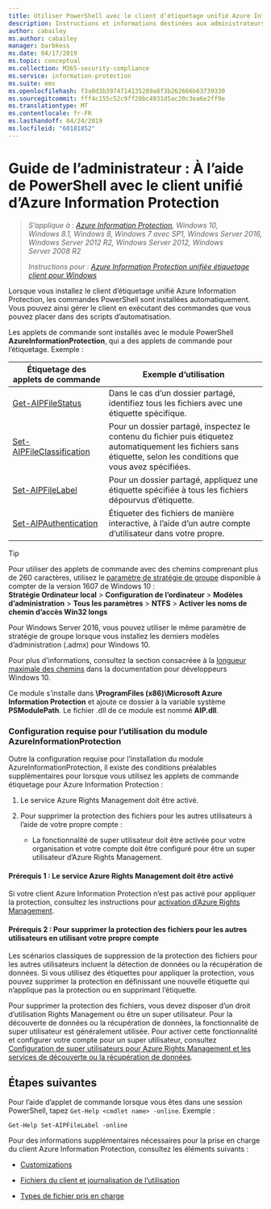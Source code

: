 ```yaml
---
title: Utiliser PowerShell avec le client d’étiquetage unifié Azure Information Protection
description: Instructions et informations destinées aux administrateurs de gérer le client d’étiquetage unifié Azure Information Protection à l’aide de PowerShell.
author: cabailey
ms.author: cabailey
manager: barbkess
ms.date: 04/17/2019
ms.topic: conceptual
ms.collection: M365-security-compliance
ms.service: information-protection
ms.suite: ems
ms.openlocfilehash: f3a0d3b3974714135289a8f3b262666b63739330
ms.sourcegitcommit: fff4c155c52c9ff20bc4931d5ac20c3ea6e2ff9e
ms.translationtype: MT
ms.contentlocale: fr-FR
ms.lasthandoff: 04/24/2019
ms.locfileid: "60181852"
---
```

# <a name="admin-guide-using-powershell-with-the-azure-information-protection-unified-client"></a>Guide de l’administrateur : À l’aide de PowerShell avec le client unifié d’Azure Information Protection

>*S’applique à : [Azure Information Protection](https://azure.microsoft.com/pricing/details/information-protection), Windows 10, Windows 8.1, Windows 8, Windows 7 avec SP1, Windows Server 2016, Windows Server 2012 R2, Windows Server 2012, Windows Server 2008 R2*
>
> *Instructions pour : [Azure Information Protection unifiée étiquetage client pour Windows](../faqs.md#whats-the-difference-between-the-azure-information-protection-client-and-the-azure-information-protection-unified-labeling-client)*

Lorsque vous installez le client d’étiquetage unifié Azure Information Protection, les commandes PowerShell sont installées automatiquement. Vous pouvez ainsi gérer le client en exécutant des commandes que vous pouvez placer dans des scripts d’automatisation.

Les applets de commande sont installés avec le module PowerShell **AzureInformationProtection**, qui a des applets de commande pour l’étiquetage. Exemple :

|Étiquetage des applets de commande|Exemple d’utilisation|
|----------------|---------------|
|[Get-AIPFileStatus](/powershell/module/azureinformationprotection/get-aipfilestatus)|Dans le cas d’un dossier partagé, identifiez tous les fichiers avec une étiquette spécifique.|
|[Set-AIPFileClassification](/powershell/module/azureinformationprotection/set-aipfileclassification)|Pour un dossier partagé, inspectez le contenu du fichier puis étiquetez automatiquement les fichiers sans étiquette, selon les conditions que vous avez spécifiées.|
|[Set-AIPFileLabel](/powershell/module/azureinformationprotection/set-aipfilelabel)|Pour un dossier partagé, appliquez une étiquette spécifiée à tous les fichiers dépourvus d’étiquette.|
|[Set-AIPAuthentication](/powershell/module/azureinformationprotection/set-aipauthentication)|Étiqueter des fichiers de manière interactive, à l’aide d’un autre compte d’utilisateur dans votre propre.|

> [!TIP]
> Pour utiliser des applets de commande avec des chemins comprenant plus de 260 caractères, utilisez le [paramètre de stratégie de groupe](https://blogs.msdn.microsoft.com/jeremykuhne/2016/07/30/net-4-6-2-and-long-paths-on-windows-10/) disponible à compter de la version 1607 de Windows 10 :<br /> **Stratégie Ordinateur local** > **Configuration de l’ordinateur** > **Modèles d’administration** > **Tous les paramètres** > **NTFS** > **Activer les noms de chemin d’accès Win32 longs** 
> 
> Pour Windows Server 2016, vous pouvez utiliser le même paramètre de stratégie de groupe lorsque vous installez les derniers modèles d’administration (.admx) pour Windows 10.
>
> Pour plus d’informations, consultez la section consacréee à la [longueur maximale des chemins](https://docs.microsoft.com/windows/desktop/FileIO/naming-a-file#maximum-path-length-limitation) dans la documentation pour développeurs Windows 10.

Ce module s’installe dans **\ProgramFiles (x86)\Microsoft Azure Information Protection** et ajoute ce dossier à la variable système **PSModulePath**. Le fichier .dll de ce module est nommé **AIP.dll**.

### <a name="prerequisites-for-using-the-azureinformationprotection-module"></a>Configuration requise pour l’utilisation du module AzureInformationProtection

Outre la configuration requise pour l’installation du module AzureInformationProtection, il existe des conditions préalables supplémentaires pour lorsque vous utilisez les applets de commande étiquetage pour Azure Information Protection :

1. Le service Azure Rights Management doit être activé.

2. Pour supprimer la protection des fichiers pour les autres utilisateurs à l’aide de votre propre compte : 

    - La fonctionnalité de super utilisateur doit être activée pour votre organisation et votre compte doit être configuré pour être un super utilisateur d’Azure Rights Management.

#### <a name="prerequisite-1-the-azure-rights-management-service-must-be-activated"></a>Prérequis 1 : Le service Azure Rights Management doit être activé

Si votre client Azure Information Protection n’est pas activé pour appliquer la protection, consultez les instructions pour [activation d’Azure Rights Management](../activate-service.md).

#### <a name="prerequisite-2-to-remove-protection-from-files-for-others-using-your-own-account"></a>Prérequis 2 : Pour supprimer la protection des fichiers pour les autres utilisateurs en utilisant votre propre compte

Les scénarios classiques de suppression de la protection des fichiers pour les autres utilisateurs incluent la détection de données ou la récupération de données. Si vous utilisez des étiquettes pour appliquer la protection, vous pouvez supprimer la protection en définissant une nouvelle étiquette qui n’applique pas la protection ou en supprimant l’étiquette.

Pour supprimer la protection des fichiers, vous devez disposer d’un droit d’utilisation Rights Management ou être un super utilisateur. Pour la découverte de données ou la récupération de données, la fonctionnalité de super utilisateur est généralement utilisée. Pour activer cette fonctionnalité et configurer votre compte pour un super utilisateur, consultez [Configuration de super utilisateurs pour Azure Rights Management et les services de découverte ou la récupération de données](../configure-super-users.md).


## <a name="next-steps"></a>Étapes suivantes
Pour l’aide d’applet de commande lorsque vous êtes dans une session PowerShell, tapez `Get-Help <cmdlet name> -online`. Exemple : 

    Get-Help Set-AIPFileLabel -online

Pour des informations supplémentaires nécessaires pour la prise en charge du client Azure Information Protection, consultez les éléments suivants :

- [Customizations](clientv2-admin-guide-customizations.md)

- [Fichiers du client et journalisation de l’utilisation](clientv2-admin-guide-files-and-logging.md)

- [Types de fichier pris en charge](clientv2-admin-guide-file-types.md)
